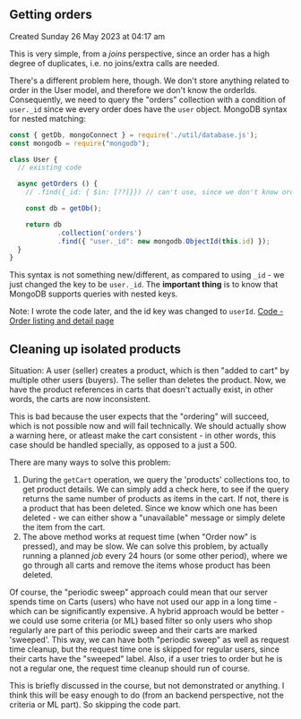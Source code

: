 ## Getting orders
Created Sunday 26 May 2023 at 04:17 am

This is very simple, from a *joins* perspective, since an order has a high degree of duplicates, i.e. no joins/extra calls are needed.

There's a different problem here, though. We don't store anything related to order in the User model, and therefore we don't know the orderIds. Consequently, we need to query the "orders" collection with a condition of `user._id` since we every order does have the `user` object. MongoDB syntax for nested matching:
```js
const { getDb, mongoConnect } = require('./util/database.js');
const mongodb = require("mongodb");

class User {
  // existing code

  async getOrders () {
    // .find({_id: { $in: [??]}}) // can't use, since we don't know orderIds

	const db = getDb();

	return db
			.collection('orders')
			.find({ "user._id": new mongodb.ObjectId(this.id) });
  }
}
```

This syntax is not something new/different, as compared to using `_id` - we just changed the key to be `user._id`. The **important thing** is to know that MongoDB supports queries with nested keys.

Note: I wrote the code later, and the id key was changed to `userId`.
[Code - Order listing and detail page](https://github.com/exemplar-codes/online-shop-with-nosql-mongodb/commit/a07f8f5d9c93a08b90d07c958515f074f4515f82)


## Cleaning up isolated products
Situation: A user (seller) creates a product, which is then "added to cart" by multiple other users (buyers). The seller than deletes the product. Now, we have the product references in carts that doesn't actually exist, in other words, the carts are now inconsistent.

This is bad because the user expects that the "ordering" will succeed, which is not possible now and will fail technically. We should actually show a warning here, or atleast make the cart consistent - in other words, this case should be handled specially, as opposed to a just a 500.

There are many ways to solve this problem:
1. During the `getCart` operation, we query the 'products' collections too, to get product details. We can simply add a check here, to see if the query returns the same number of products as items in the cart. If not, there is a product that has been deleted. Since we know which one has been deleted - we can either show a "unavailable" message or simply delete the item from the cart.
2. The above method works at request time (when "Order now" is pressed), and may be slow. We can solve this problem, by actually running a planned *job* every 24 hours (or some other period), where we go through all carts and remove the items whose product has been deleted.
   
Of course, the "periodic sweep" approach could mean that our server spends time on Carts (users) who have not used our app in a long time - which can be significantly expensive. A hybrid approach would be better - we could use some criteria (or ML) based filter so only users who shop regularly are part of this periodic sweep and their carts are marked 'sweeped'. This way, we can have both "periodic sweep" as well as request time cleanup, but the request time one is skipped for regular users, since their carts have the "sweeped" label. Also, if a user tries to order but he is not a regular one, the request time cleanup should run of course.

This is briefly discussed in the course, but not demonstrated or anything. I think this will be easy enough to do (from an backend perspective, not the criteria or ML part). So skipping the code part.